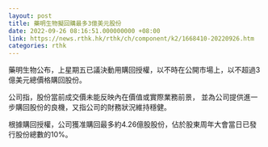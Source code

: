 ```yaml
---
layout: post
title: 藥明生物擬回購最多3億美元股份
date: 2022-09-26 08:16:51.000000000 +08:00
link: https://news.rthk.hk/rthk/ch/component/k2/1668410-20220926.htm
categories: rthk
---
```


藥明生物公布，上星期五已議決動用購回授權，以不時在公開市場上，以不超過3億美元總價格購回股份。

公司指，股份當前成交價未能反映內在價值或實際業務前景， 並為公司提供進一步購回股份的良機，又指公司的財務狀況維持穩健。 

根據購回授權，公司獲准購回最多約4.26億股股份，佔於股東周年大會當日已發行股份總數的10%。
